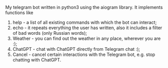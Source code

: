My telegram bot written in python3 using the aiogram library.
It implements functions like
1. help - a list of all existing commands with which the bot can interact;
2. echo - it repeats everything the user has written, also it includes a filter of bad words (only Russian words);
3. Weather - you can find out the weather in any place, wherever you are :);
4. ChatGPT - chat with ChatGPT directly from Telegram chat :);
5. Cancel - cancel certain interactions with the Telegram bot, e.g. stop chatting with ChatGPT.
